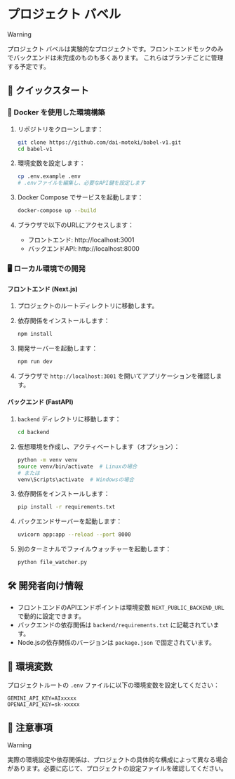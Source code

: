 
# プロジェクト バベル

>[!WARNING]
>プロジェクト バベルは実験的なプロジェクトです。フロントエンドモックのみでバックエンドは未完成のものも多くあります。
>これらはブランチごとに管理する予定です。

## 🚀 クイックスタート

### 🐳 Docker を使用した環境構築

1. リポジトリをクローンします：
   ```bash
   git clone https://github.com/dai-motoki/babel-v1.git
   cd babel-v1
   ```

2. 環境変数を設定します：
   ```bash
   cp .env.example .env
   # .envファイルを編集し、必要なAPI鍵を設定します
   ```

3. Docker Compose でサービスを起動します：
   ```bash
   docker-compose up --build
   ```

4. ブラウザで以下のURLにアクセスします：
   - フロントエンド: http://localhost:3001
   - バックエンドAPI: http://localhost:8000

### 🖥️ ローカル環境での開発

#### フロントエンド (Next.js)

1. プロジェクトのルートディレクトリに移動します。

2. 依存関係をインストールします：
   ```bash
   npm install
   ```

3. 開発サーバーを起動します：
   ```bash
   npm run dev
   ```

4. ブラウザで `http://localhost:3001` を開いてアプリケーションを確認します。

#### バックエンド (FastAPI)

1. `backend` ディレクトリに移動します：
   ```bash
   cd backend
   ```

2. 仮想環境を作成し、アクティベートします（オプション）：
   ```bash
   python -m venv venv
   source venv/bin/activate  # Linuxの場合
   # または
   venv\Scripts\activate  # Windowsの場合
   ```

3. 依存関係をインストールします：
   ```bash
   pip install -r requirements.txt
   ```

4. バックエンドサーバーを起動します：
   ```bash
   uvicorn app:app --reload --port 8000
   ```

5. 別のターミナルでファイルウォッチャーを起動します：
   ```bash
   python file_watcher.py
   ```

## 🛠️ 開発者向け情報

- フロントエンドのAPIエンドポイントは環境変数 `NEXT_PUBLIC_BACKEND_URL` で動的に設定できます。
- バックエンドの依存関係は `backend/requirements.txt` に記載されています。
- Node.jsの依存関係のバージョンは `package.json` で固定されています。

## 🔑 環境変数

プロジェクトルートの `.env` ファイルに以下の環境変数を設定してください：

```
GEMINI_API_KEY=AIxxxxx
OPENAI_API_KEY=sk-xxxxx
```

## 📝 注意事項

>[!WARNING]
>実際の環境設定や依存関係は、プロジェクトの具体的な構成によって異なる場合があります。必要に応じて、プロジェクトの設定ファイルを確認してください。
